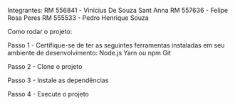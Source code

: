 Integrantes:
RM 556841 - Vinícius De Souza Sant Anna
RM 557636 - Felipe Rosa Peres
RM 555533 - Pedro Henrique Souza 

Como rodar o projeto: 

Passo 1 - Certifique-se de ter as seguintes ferramentas instaladas em seu ambiente de desenvolvimento:
Node.js
Yarn ou npm
Git

Passo 2 - Clone o projeto 

Passo 3 - Instale as dependências

Passo 4 - Execute o projeto 
